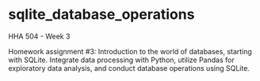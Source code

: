 # sqlite_database_operations
HHA 504 - Week 3 

Homework assignment #3: Introduction to the world of databases, starting with SQLite. Integrate data processing with Python, utilize Pandas for exploratory data analysis, and conduct database operations using SQLite.
